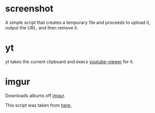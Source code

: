 screenshot
==
A simple script that creates a temporary file and proceeds to upload it, output the URL, and then remove it.

yt
==
yt takes the current clipboard and execs [youtube-viewer](https://github.com/trizen/youtube-viewer) for it.

imgur
==
Downloads albums off [imgur](imgur.com).

This script was taken from [here.](http://www.reddit.com/r/tinycode/comments/wggg4/bash_one_liner_to_download_an_entire_imgur_album/)
